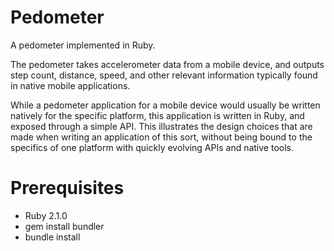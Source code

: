 Pedometer
=========

A pedometer implemented in Ruby. 

The pedometer takes accelerometer data from a mobile device, and outputs step count, distance, speed, and other relevant information typically found in native mobile applications. 

While a pedometer application for a mobile device would usually be written natively for the specific platform, this application is written in Ruby, and exposed through a simple API. This illustrates the design choices that are made when writing an application of this sort, without being bound to the specifics of one platform with quickly evolving APIs and native tools. 

Prerequisites
=============
* Ruby 2.1.0
* gem install bundler
* bundle install